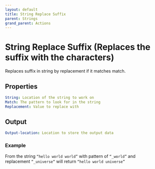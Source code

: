 ```yaml
---
layout: default
title: String Replace Suffix
parent: Strings
grand_parent: Actions
---
```

# String Replace Suffix (Replaces the suffix with the characters)
Replaces suffix in string by replacement if it matches match.

## Properties
```yaml
String: Location of the string to work on
Match: The pattern to look for in the string
Replacement: Value to replace with
```

## Output
```yaml
Output-location: Location to store the output data
```

### Example
From the string `“hello world world”` with pattern of `“_world”` and replacement `“_universe“` will return `“hello world universe”`
